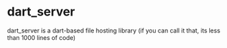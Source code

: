 # dart_server

dart_server is a dart-based file hosting library (if you can call it that, its less than 1000 lines of code)
